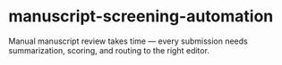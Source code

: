 # manuscript-screening-automation
Manual manuscript review takes time — every submission needs summarization, scoring, and routing to the right editor.
